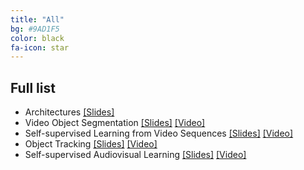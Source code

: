 ```yaml
---
title: "All"
bg: #9AD1F5
color: black
fa-icon: star
---
```


## Full list

- Architectures [[Slides]][mcv2019-architectures-slides]
- Video Object Segmentation [[Slides]][mcv2019-vos-slides] [[Video]][mcv2019-vos-video]
- Self-supervised Learning from Video Sequences [[Slides]][mcv2019-self-slides] [[Video]][mcv2019-vos-video]
- Object Tracking [[Slides]][mcv2019-object-slides] [[Video]][mcv2019-object-video]
- Self-supervised Audiovisual Learning [[Slides]][mcv2019-audiovisual-slides] [[Video]][mcv2019-audiovisual-video]


[mcv2019-architectures-slides]: https://www.slideshare.net/xavigiro/deep-learning-architectures-for-video-xavier-giroinieto-upc-barcelona
[mcv2019-self-slides]: https://www.slideshare.net/xavigiro/selfsupervised-learning-from-video-sequences-xavier-giro-upc-barcelona-2019
[mcv2019-self-video]: https://youtu.be/5vAStAKszhk
[mcv2019-vos-slides]: https://www.slideshare.net/xavigiro/deep-video-object-segmentation-xavier-giroinieto-upc-2019
[mcv2019-vos-video]: https://youtu.be/yDsBZXLCObM
[mcv2019-object-slides]: https://www.slideshare.net/xavigiro/deep-video-object-tracking-xavier-giro-upc-barcelona-2019
[mcv2019-object-video]: https://youtu.be/CYW6T2Q24z0
[mcv2019-audiovisual-slides]: https://www.slideshare.net/xavigiro/selfsupervised-audiovisual-learning-xavier-giro-upc-barcelona-2019
[mcv2019-audiovisual-video]: https://youtu.be/J2NnOVBdvAw
